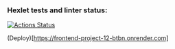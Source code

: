 ### Hexlet tests and linter status:
[![Actions Status](https://github.com/akurazaka/frontend-project-12/actions/workflows/hexlet-check.yml/badge.svg)](https://github.com/akurazaka/frontend-project-12/actions)

(Deploy)[https://frontend-project-12-btbn.onrender.com]
